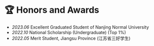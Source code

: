 # 🏆 Honors and Awards
- *2023.06* Excellent Graduated Student of Nanjing Normal University
- *2022.10* National Scholarship (Undergraduate) (Top 1%)
- *2022.05* Merit Student, Jiangsu Province (江苏省三好学生)